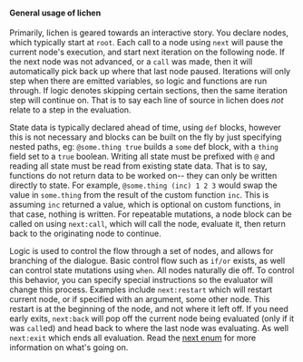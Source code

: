 #### General usage of lichen

Primarily, lichen is geared towards an interactive story. You declare nodes, which typically start at ```root```. Each call to a node using ```next``` will pause the current node's execution, and start next iteration on the following node. If the next node was not advanced, or a `call` was made, then it will automatically pick back up where that last node paused. Iterations will only step when there are emitted variables, so logic and functions are run through. If logic denotes skipping certain sections, then the same iteration step will continue on. That is to say each line of source in lichen does *not* relate to a step in the evaluation.

State data is typically declared ahead of time, using ```def``` blocks, however this is not necessary and blocks can be built on the fly by just specifying nested paths, eg: ```@some.thing true``` builds a ```some``` def block, with a ```thing``` field set to a ```true``` boolean. Writing all state must be prefixed with ```@``` and reading all state must be read from existing state data. That is to say, functions do not return data to be worked on-- they can only be written directly to state. For example, ```@some.thing (inc) 1 2 3``` would swap the value in ```some.thing``` from the result of the custom function ```inc```. This is assuming ```inc``` returned a value, which is optional on custom functions, in that case, nothing is written. For repeatable mutations, a node block can be called on using ```next:call```, which will call the node, evaluate it, then return back to the originating node to continue.

Logic is used to control the flow through a set of nodes, and allows for branching of the dialogue. Basic control flow such as ```if/or``` exists, as well can control state mutations using ```when```. All nodes naturally die off. To control this behavior, you can specify special instructions so the evaluator will change this process. Examples include ```next:restart``` which will restart current node, or if specified with an argument, some other node. This restart is at the beginning of the node, and not where it left off. If you need early exits, ```next:back``` will pop off the current node being evaluated (only if it was `call`ed) and head back to where the last node was evaluating. As well ```next:exit``` which ends all evaluation. Read the [next enum](https://github.com/viperscape/lichen/blob/master/src/source.rs#L49) for more information on what's going on.
